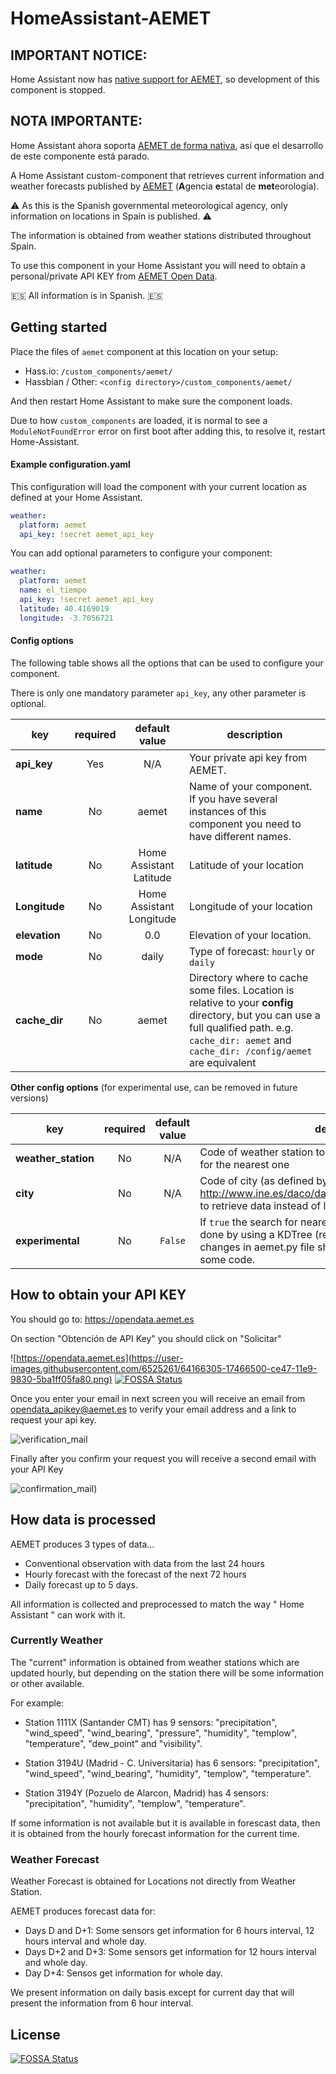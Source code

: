 # HomeAssistant-AEMET

## IMPORTANT NOTICE:
Home Assistant now has [native support for AEMET](https://www.home-assistant.io/integrations/aemet/), so development of this component is stopped.

## NOTA IMPORTANTE:
Home Assistant ahora soporta [AEMET de forma nativa](https://www.home-assistant.io/integrations/aemet/), así que el desarrollo de este componente está parado.


A Home Assistant custom-component that retrieves current information and weather forecasts published by [AEMET](http://www.aemet.es) (**A**gencia **e**statal de **met**eorología).

⚠️ As this is the Spanish governmental meteorological agency, only information on locations in Spain is published. ⚠️ 

The information is obtained from weather stations distributed throughout Spain.

To use this component in your Home Assistant you will need to obtain a personal/private API KEY from [AEMET Open Data](https://opendata.aemet.es).

🇪🇸 All information is in Spanish. 🇪🇸 

## Getting started

Place the files of `aemet` component at this location on your setup: 

* Hass.io: `/custom_components/aemet/`
* Hassbian / Other: `<config directory>/custom_components/aemet/`

And then restart Home Assistant to make sure the component loads.

Due to how `custom_components` are loaded, it is normal to see a `ModuleNotFoundError` error on first boot after adding this, to resolve it, restart Home-Assistant.

#### Example configuration.yaml

This configuration will load the component with your current location as defined at your Home Assistant. 
```yaml
weather:
  platform: aemet
  api_key: !secret aemet_api_key
```
You can add optional parameters to configure your component:
```yaml
weather:
  platform: aemet
  name: el_tiempo
  api_key: !secret aemet_api_key
  latitude: 40.4169019
  longitude: -3.7056721
``` 

#### Config options
The following table shows all the options that can be used to configure your component.

There is only one mandatory parameter `api_key`, any other parameter is optional.

| key | required | default value | description
| --- | :---: | :---: | ---
| **api_key** | Yes | N/A | Your private api key from AEMET.
| **name** | No | aemet | Name of your component. If you have several instances of this component you need to have different names.
| **latitude** | No | Home Assistant Latitude | Latitude of your location
| **Longitude** | No | Home Assistant Longitude | Longitude of your location
| **elevation** | No | 0.0 | Elevation of your location.
| **mode** | No | daily | Type of forecast: `hourly` or `daily`
| **cache_dir** | No | aemet | Directory where to cache some files. Location is relative to your **config** directory, but you can use a full qualified path. e.g.   ```cache_dir: aemet``` and ```cache_dir: /config/aemet``` are equivalent

**Other config options**
(for experimental use, can be removed in future versions)

| key | required | default value | description
| --- | :---: | :---: | ---
| **weather_station** | No| N/A | Code of weather station to retrieve data instead of looking for the nearest one
| **city** | No | N/A | Code of city (as defined by INE on http://www.ine.es/daco/daco42/codmun/codmunmapa.htm) to retrieve data instead of looking for the nearest one
| **experimental** | No | `False` | If `true` the search for nearest weather station or city will be done by using a KDTree (requires `scipy` package). Some changes in aemet.py file should be done to uncomment some code. 

## How to obtain your API KEY

You should go to: https://opendata.aemet.es

On section "Obtención de API Key" you should click on "Solicitar"

![https://opendata.aemet.es](https://user-images.githubusercontent.com/6525261/64166305-17466500-ce47-11e9-9830-5ba1ff05fa80.png)
[![FOSSA Status](https://app.fossa.io/api/projects/git%2Bgithub.com%2Fouton%2FHomeAssistant-AEMET.svg?type=shield)](https://app.fossa.io/projects/git%2Bgithub.com%2Fouton%2FHomeAssistant-AEMET?ref=badge_shield)

Once you enter your email in next screen you will receive an email from opendata_apikey@aemet.es to verify your email address and a link to request your api key.

![verification_mail](https://user-images.githubusercontent.com/6525261/64166881-52956380-ce48-11e9-9b34-71ab17e04987.png)

Finally after you confirm your request you will receive a second email with your API Key

![confirmation_mail](https://user-images.githubusercontent.com/6525261/64166429-6391a500-ce47-11e9-97ad-79126fe3306e.png))

## How data is processed

AEMET produces 3 types of data...

* Conventional observation with data from the last 24 hours
* Hourly forecast with the forecast of the next 72 hours
* Daily forecast up to 5 days.

All information is collected and preprocessed to match the way " Home Assistant " can work with it.

### Currently Weather

The "current" information is obtained from weather stations which are updated hourly, but depending on the station there will be some information or other available.

For example:
* Station 1111X (Santander CMT) has 9 sensors: "precipitation", "wind_speed", "wind_bearing", "pressure", "humidity", "templow", "temperature", "dew_point" and "visibility".

* Station 3194U (Madrid - C. Universitaria) has 6 sensors: "precipitation", "wind_speed", "wind_bearing", "humidity", "templow", "temperature".

* Station 3194Y (Pozuelo de Alarcon, Madrid) has 4 sensors: "precipitation", "humidity", "templow", "temperature".

If some information is not available but it is available in forescast data, then it is obtained from the hourly forecast information for the current time.

### Weather Forecast

Weather Forecast is obtained for Locations not directly from Weather Station.

AEMET produces forecast data for:

* Days D and D+1:  Some sensors get information for 6 hours interval, 12 hours interval and whole day.
* Days D+2 and D+3:  Some sensors get information for 12 hours interval and whole day.
* Day D+4:  Sensos get information for whole day.

We present information on daily basis except for current day that will present the information from 6 hour interval.


## License
[![FOSSA Status](https://app.fossa.io/api/projects/git%2Bgithub.com%2Fouton%2FHomeAssistant-AEMET.svg?type=large)](https://app.fossa.io/projects/git%2Bgithub.com%2Fouton%2FHomeAssistant-AEMET?ref=badge_large)
